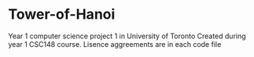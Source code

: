 # Tower-of-Hanoi
Year 1 computer science project 1 in University of Toronto
Created during year 1 CSC148 course.
Lisence aggreements are in each code file
